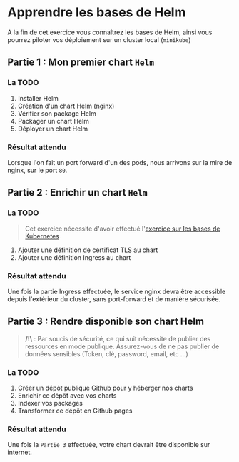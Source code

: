 # Apprendre les bases de Helm

A la fin de cet exercice vous connaîtrez les bases de Helm, ainsi vous pourrez piloter vos déploiement sur un cluster local (`minikube`)

## Partie 1 : Mon premier chart ``Helm``

### La TODO

1. Installer Helm
1. Création d'un chart Helm (nginx)
1. Vérifier son package Helm
1. Packager un chart Helm
1. Déployer un chart Helm

### Résultat attendu

Lorsque l'on fait un port forward d'un des pods, nous arrivons sur la mire de nginx, sur le port `80`.

## Partie 2 : Enrichir un chart ``Helm``

### La TODO

> Cet exercice nécessite d'avoir effectué l'[exercice sur les bases de Kubernetes](https://github.com/yohikofox/formation-infrastructure/tree/basics/kubernetes-exercise)

1. Ajouter une définition de certificat TLS au chart
1. Ajouter une définition Ingress au chart

### Résultat attendu

Une fois la partie Ingress effectuée, le service nginx devra être accessible depuis l'extérieur du cluster, sans port-forward et de manière sécurisée.

## Partie 3 : Rendre disponible son chart Helm

> **/!\\** : Par soucis de sécurité, ce qui suit nécessite de publier des ressources en mode publique. Assurez-vous de ne pas publier de données sensibles (Token, clé, password, email, etc ...)

### La TODO

1. Créer un dépôt publique Github pour y héberger nos charts
1. Enrichir ce dépôt avec vos charts
1. Indexer vos packages
1. Transformer ce dépôt en Github pages

### Résultat attendu 

Une fois la `Partie 3` effectuée, votre chart devrait être disponible sur internet.
